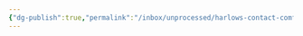 ```yaml
---
{"dg-publish":true,"permalink":"/inbox/unprocessed/harlows-contact-comfort/","title":"Harlow's Contact Comfort","tags":["psychology","stub"],"created":"","updated":""}
---
```



